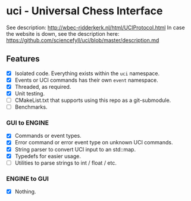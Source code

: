 # uci - Universal Chess Interface
See description: http://wbec-ridderkerk.nl/html/UCIProtocol.html
In case the website is down, see the description here: https://github.com/sciencefyll/uci/blob/master/description.md

## Features

- [x] Isolated code. Everything exists within the `uci` namespace.
- [x] Events or UCI commands has their own `event` namespace.
- [x] Threaded, as required.
- [x] Unit testing.
- [ ] CMakeList.txt that supports using this repo as a git-submodule.
- [ ] Benchmarks.

### GUI to ENGINE

- [x] Commands or event types.
- [x] Error command or error event type on unknown UCI commands.
- [x] String parser to convert UCI input to an std::map.
- [x] Typedefs for easier usage.
- [ ] Utilities to parse strings to int / float / etc.

### ENGINE to GUI

- [x] Nothing.
